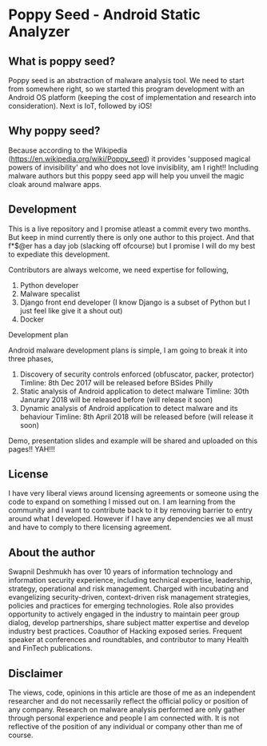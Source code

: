 # Poppy Seed - Android Static Analyzer


What is poppy seed?
-----------
Poppy seed is an abstraction of malware analysis tool. We need to start from somewhere right, so we started this program development with an Android OS platform (keeping the cost of implementation and research into consideration). Next is IoT, followed by iOS!

Why poppy seed?
-----------
Because according to the Wikipedia (https://en.wikipedia.org/wiki/Poppy_seed) it provides 'supposed magical powers of invisibility' and who does not love invisiblity, am I right!! Including malware authors but this poppy seed app will help you unveil the magic cloak around malware apps. 

Development
-----------

This is a live repository and I promise atleast a commit every two months. But keep in mind currently there is only one author to this project. And that f*$@er has a day job (slacking off ofcourse) but I promise I will do my best to expediate this development. 

Contributors are always welcome, we need expertise for following, 
1. Python developer
2. Malware specalist 
3. Django front end developer (I know Django is a subset of Python but I just feel like give it a shout out)
4. Docker 

Development plan 

Android malware development plans is simple, I am going to break it into three phases,
1. Discovery of security controls enforced (obfuscator, packer, protector)
    Timline: 8th Dec 2017 will be released before BSides Philly
2. Static analysis of Android application to detect malware 
    Timline: 30th Janurary 2018 will be released before (will release it soon)
3. Dynamic analysis of Android application to detect malware and its behaviour 
    Timline: 8th April 2018 will be released before (will release it soon)

Demo, presentation slides and example will be shared and uploaded on this pages!! YAH!!!

License
-----------
I have very liberal views around licensing agreements or someone using the code to expand on something I missed out on. I am learning from the community and I want to contribute back to it by removing barrier to entry around what I developed. However if I have any dependencies we all must and have to comply to there licensing agreement. 

About the author
-----------
Swapnil Deshmukh has over 10 years of information technology and information security experience, including technical expertise, leadership, strategy, operational and risk management. Charged with incubating and evangelizing security-driven, context-driven risk management strategies, policies and practices for emerging technologies. Role also provides opportunity to actively engaged in the industry to maintain peer group dialog, develop partnerships, share subject matter expertise and develop industry best practices. Coauthor of Hacking exposed series. Frequent speaker at conferences and roundtables, and contributor to many Health and FinTech publications.

Disclaimer
-----------
The views, code, opinions in this article are those of me as an independent researcher and do not necessarily reflect the official policy or position of any company. Research on malware analysis performed are only gather through personal experience and people I am connected with. It is not reflective of the position of any individual or company other than me of course.
